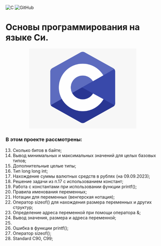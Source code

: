 ![C](https://img.shields.io/badge/c-%2300599C.svg?style=for-the-badge&logo=c&logoColor=white)
![GitHub](https://img.shields.io/badge/github-%23121011.svg?style=for-the-badge&logo=github&logoColor=white)
# Основы программирования на языке Си.
<p align="center">
<img src="images/c.png" alt="drawing" width="350"/>
</p>

### В этом проекте рассмотрены: 
13. Сколько битов в байте;  
14. Вывод минимальных и максимальных значений для целых базовых типов;
15. Дополнительные целые типы;
16. Тип long long int;
17. Нахождение суммы валютных средств в рублях (на 09.09.2023);
18. Решение задачи из п.17 с использованием констант;
19. Работа с константами при использовании функции printf();
20. Правила именования переменных;
21. Нотации для переменных (венгерская нотация);
22. Оператор sizeof() для нахождения размера переменных и других структур;
23. Определение адреса переменной при помощи оператора &;
24. Вывод значения, размера и адреса  переменной;
25.
26. Ошибка в функции printf();
27. Оператор sizeof();
28. Standard C90, C99;

